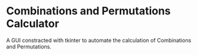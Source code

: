 # Combinations and Permutations Calculator

A GUI constracted with tkinter to automate the calculation of Combinations and Permutations.